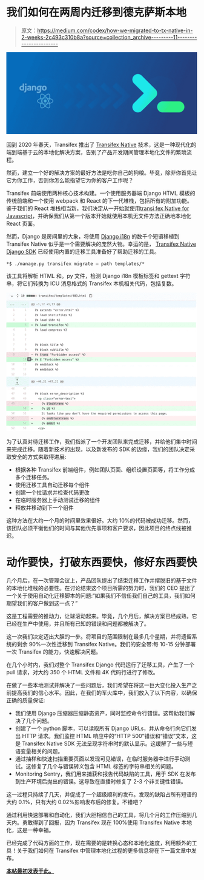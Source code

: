 # 我们如何在两周内迁移到德克萨斯本地

> 原文：<https://medium.com/codex/how-we-migrated-to-tx-native-in-2-weeks-2c493c310b8a?source=collection_archive---------11----------------------->

![](img/5f760afe7eebe7c3ab58c3c5ba293c6b.png)

回到 2020 年春天，Transifex 推出了 [Transifex Native](https://www.transifex.com/native/) 技术，这是一种现代化的端到端基于云的本地化解决方案，告别了产品开发期间管理本地化文件的繁琐流程。

然而，建立一个好的解决方案的最好方法是吃你自己的狗粮。毕竟，除非你首先让它为你工作，否则你怎么能指望它为你的客户工作呢？

Transifex 前端使用两种核心技术构建。一个使用服务器端 Django HTML 模板的传统前端和一个使用 webpack 和 React 的下一代堆栈，包括所有的附加功能。鉴于我们的 React 堆栈相当新，我们决定从一开始就使用[transi fex Native for Javascript](https://docs.transifex.com/javascript-sdk/quickstart-transifex-native-and-javascript)，并确保我们从第一个版本开始就使用本机无文件方法正确地本地化 React 页面。

然而，Django 是房间里的大象，将使用 [Django i18n](https://docs.djangoproject.com/en/1.11/topics/i18n/) 的数千个短语移植到 Transifex Native 似乎是一个需要解决的庞然大物。幸运的是， [Transifex Native Django SDK](https://docs.transifex.com/django-sdk/quickstart-1) 已经使用内置的迁移工具准备好了帮助迁移的工具。

```
*$ ./manage.py transifex migrate — path templates/*
```

该工具将解析 HTML 和。py 文件，检测 Django i18n 模板标签和 gettext 字符串，将它们转换为 ICU 消息格式的 Transifex 本机相关代码，包括复数。

![](img/6130cdb7fb8d2a5e36ec69136dffa3fe.png)

为了认真对待迁移工作，我们指派了一个开发团队来完成迁移，并给他们集中时间来完成迁移。随着新技术的出现，以及新发布的 SDK 的边缘，我们的团队决定采取安全的方式来取得进展:

*   根据各种 Transifex 前端组件，例如团队页面、组织设置页面等，将工作分成多个迁移任务。
*   使用迁移工具自动迁移每个组件
*   创建一个拉请求并检查代码更改
*   在临时服务器上手动测试迁移的组件
*   释放并移动到下一个组件

这种方法在大约一个月的时间里效果很好。大约 10%的代码被成功迁移。然而，该团队必须平衡他们的时间与其他优先事项和客户要求，因此项目的终点线被推迟。

# 动作要快，打破东西要快，修好东西要快

几个月后，在一次管理会议上，产品团队提出了结束迁移工作并摆脱旧的基于文件的本地化堆栈的必要性。在讨论结束这个项目所需的努力时，我们的 CEO 提出了一个关于使用自动化迁移脚本的问题:“如果我们不信任我们自己的工具，我们如何期望我们的客户做到这一点？”

这是工程需要的推动力，让球滚动起来。毕竟，几个月后，解决方案已经成熟，它已经在生产中使用，并且所有已知的错误和问题都被解决了。

这一次我们决定迈出大胆的一步。将项目的范围限制在最多几个星期，并将遗留系统的剩余 90%一次性迁移到 Transifex Native。我们的安全带:每 10-15 分钟部署一次 Transifex 的能力，快速解决问题。

在几个小时内，我们对整个 Transifex Django 代码运行了迁移工具，产生了一个 pull 请求，对大约 350 个 HTML 文件和 4K 代码行进行了修改。

在做了一些本地测试并解决了一些问题后，我们希望在将这一巨大变化投入生产之前提高我们的信心水平。因此，在我们的军火库中，我们放入了以下内容，以确保正确的质量保证:

*   我们使用 Django 压缩器压缩静态资产，同时监控命令行错误。这帮助我们解决了几个问题。
*   创建了一个 python 脚本，可以读取所有 Django URLs，并从命令行向它们发出 HTTP 请求。我们监控 HTML 响应中的“HTTP 500”错误和“错误”文本，这是 Transifex Native SDK 无法呈现字符串时的默认显示。这缓解了一些与短语变量相关的问题。
*   通过抽样和快速扫描重要页面以发现可见错误，在临时服务器中进行手动测试。这修复了几个与错误转义包含 HTML 标签的字符串相关的问题。
*   Monitoring Sentry，我们用来捕获和报告代码缺陷的工具，用于 SDK 在发布到生产环境后抛出的错误。这导致在直播时修复了 2-3 个非关键性错误。

这一过程只持续了几天，并促成了一个超级顺利的发布。发现的缺陷占所有短语的大约 0.1%，只有大约 0.02%影响发布后的修复。不错吧？

通过利用快速部署和自动化，我们大胆相信自己的工具，将几个月的工作压缩到几天内。勇敢得到了回报，因为 Transifex 现在 100%使用 Transifex Native 本地化，这是一种幸福。

已经完成了代码方面的工作，现在需要的是转换心态和本地化速度，利用额外的工具！关于我们如何在 Transifex 中管理本地化过程的更多信息将在下一篇文章中发布。

[**本帖最初发表于此。**](https://www.transifex.com/blog/2021/how-we-migrated-to-tx-native-in-2-weeks/)